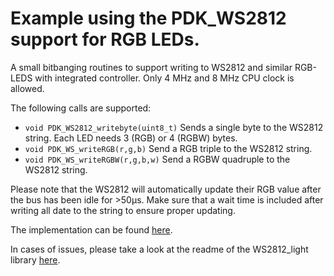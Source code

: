 # Example using the PDK_WS2812 support for RGB LEDs.

A small bitbanging routines to support writing to WS2812 and similar RGB-LEDS with integrated controller. Only 4 MHz and 8 MHz CPU clock is allowed.

The following calls are supported:

  - ```void PDK_WS2812_writebyte(uint8_t)``` Sends a single byte to the WS2812 string. Each LED needs 3 (RGB) or 4 (RGBW) bytes. 
  - ```void PDK_WS_writeRGB(r,g,b)``` Send a RGB triple to the WS2812 string.
  - ```void PDK_WS_writeRGBW(r,g,b,w)``` Send a RGBW quadruple to the WS2812 string.

Please note that the WS2812 will automatically update their RGB value after the bus has been idle for >50µs. Make sure that a wait time is included after writing all date to the string to ensure proper updating.

The implementation can be found [here](../../library/PDK_WS2812.c).

In cases of issues, please take a look at the readme of the WS2812_light library [here](https://github.com/cpldcpu/light_ws2812).
